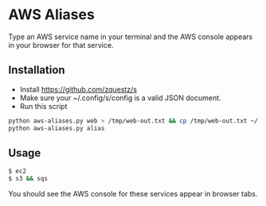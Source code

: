 # AWS Aliases

Type an AWS service name in your terminal and the AWS console appears in your browser for that service.

## Installation

- Install https://github.com/zquestz/s
- Make sure your ~/.config/s/config is a valid JSON document.
- Run this script

```bash
python aws-aliases.py web > /tmp/web-out.txt && cp /tmp/web-out.txt ~/.config/s/config
python aws-aliases.py alias
```

## Usage

```bash
$ ec2
$ s3 && sqs
```

 You should see the AWS console for these services appear in browser tabs.
